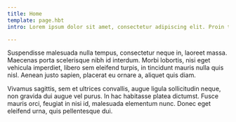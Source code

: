 ```yaml
---
title: Home
template: page.hbt
intro: Lorem ipsum dolor sit amet, consectetur adipiscing elit. Proin tempus ex faucibus, pulvinar felis nec, sodales diam. Sed nulla sapien, ullamcorper ut nulla vel, mollis auctor est. Pellentesque nisl eros, viverra vitae ultrices id, varius vel est.

---
```


Suspendisse malesuada nulla tempus, consectetur neque in, laoreet massa. Maecenas porta scelerisque nibh id interdum. Morbi lobortis, nisi eget vehicula imperdiet, libero sem eleifend turpis, in tincidunt mauris nulla quis nisl. Aenean justo sapien, placerat eu ornare a, aliquet quis diam.

Vivamus sagittis, sem et ultrices convallis, augue ligula sollicitudin neque, non gravida dui augue vel purus. In hac habitasse platea dictumst. Fusce mauris orci, feugiat in nisi id, malesuada elementum nunc. Donec eget eleifend urna, quis pellentesque dui.
